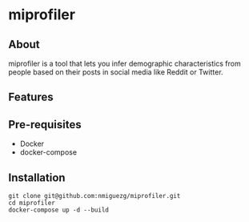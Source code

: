 # miprofiler
## About
miprofiler is a tool that lets you infer demographic characteristics from people based on their posts in social media like Reddit or Twitter.
## Features
## Pre-requisites
- Docker
- docker-compose
## Installation
```
git clone git@github.com:nmiguezg/miprofiler.git
cd miprofiler
docker-compose up -d --build
```

